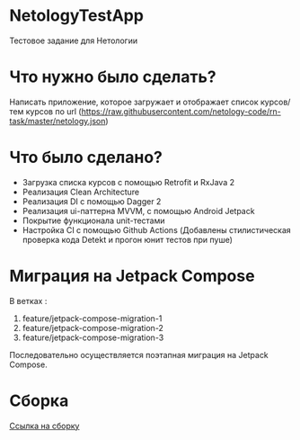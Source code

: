 # NetologyTestApp
Тестовое задание для Нетологии
# Что нужно было сделать?
Написать приложение, которое загружает и отображает список курсов/тем курсов по url (https://raw.githubusercontent.com/netology-code/rn-task/master/netology.json)
# Что было сделано?
* Загрузка списка курсов с помощью Retrofit и RxJava 2
* Реализация Clean Architecture
* Реализация DI с помощью Dagger 2
* Реализация ui-паттерна MVVM, с помощью Android Jetpack
* Покрытие функционала unit-тестами
* Настройка CI с помощью Github Actions (Добавлены стилистическая проверка кода Detekt и прогон юнит тестов при пуше)
# Миграция на Jetpack Compose
В ветках :
1) feature/jetpack-compose-migration-1
2) feature/jetpack-compose-migration-2
3) feature/jetpack-compose-migration-3


Последовательно осуществляется поэтапная миграция на Jetpack Compose.
# Сборка
[Ссылка на сборку](https://github.com/LukianBat/NetologyTestApp/blob/master/app-release.apk)
